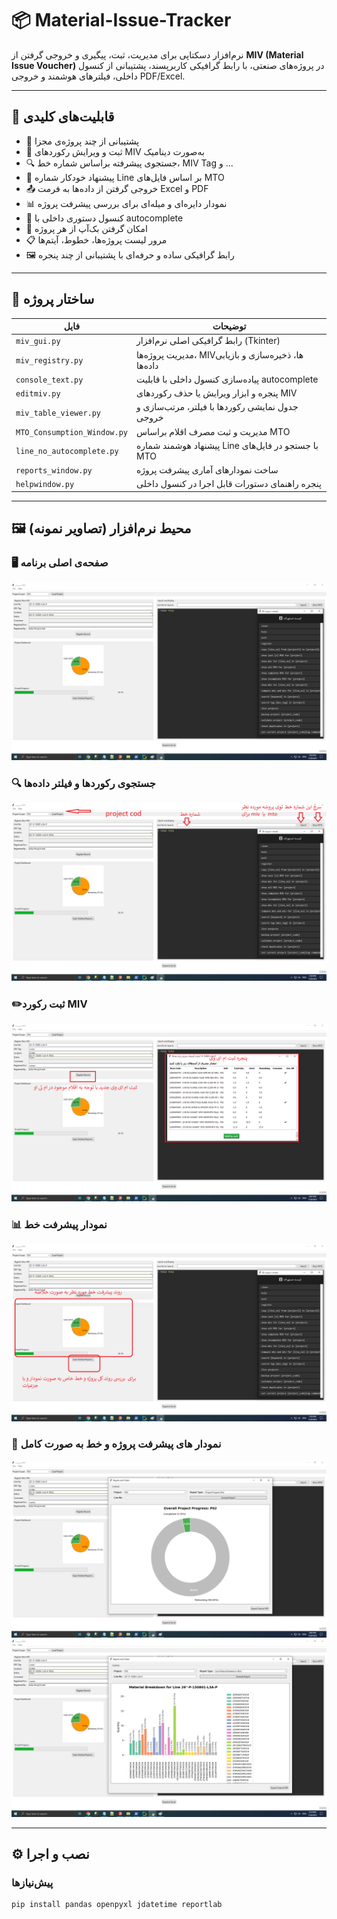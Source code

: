 ﻿# 📦 Material-Issue-Tracker

نرم‌افزار دسکتاپی برای مدیریت، ثبت، پیگیری و خروجی گرفتن از **MIV (Material Issue Voucher)** در پروژه‌های صنعتی، با رابط گرافیکی کاربرپسند، پشتیبانی از کنسول داخلی، فیلترهای هوشمند و خروجی PDF/Excel.

---

## 🎯 قابلیت‌های کلیدی

- 📁 پشتیبانی از چند پروژه‌ی مجزا  
- 📝 ثبت و ویرایش رکوردهای MIV به‌صورت دینامیک  
- 🔍 جستجوی پیشرفته براساس شماره خط، MIV Tag و ...  
- 🧠 پیشنهاد خودکار شماره Line بر اساس فایل‌های MTO  
- 📤 خروجی گرفتن از داده‌ها به فرمت Excel و PDF  
- 📊 نمودار دایره‌ای و میله‌ای برای بررسی پیشرفت پروژه  
- 💬 کنسول دستوری داخلی با autocomplete  
- 💾 امکان گرفتن بک‌آپ از هر پروژه  
- 📋 مرور لیست پروژه‌ها، خطوط، آیتم‌ها  
- 🖼️ رابط گرافیکی ساده و حرفه‌ای با پشتیبانی از چند پنجره  

---

## 🧩 ساختار پروژه

| فایل | توضیحات |
|------|---------|
| `miv_gui.py` | رابط گرافیکی اصلی نرم‌افزار (Tkinter) |
| `miv_registry.py` | مدیریت پروژه‌ها، MIVها، ذخیره‌سازی و بازیابی داده‌ها |
| `console_text.py` | پیاده‌سازی کنسول داخلی با قابلیت autocomplete |
| `editmiv.py` | پنجره و ابزار ویرایش یا حذف رکوردهای MIV |
| `miv_table_viewer.py` | جدول نمایشی رکوردها با فیلتر، مرتب‌سازی و خروجی |
| `MTO_Consumption_Window.py` | مدیریت و ثبت مصرف اقلام براساس MTO |
| `line_no_autocomplete.py` | پیشنهاد هوشمند شماره Line با جستجو در فایل‌های MTO |
| `reports_window.py` | ساخت نمودارهای آماری پیشرفت پروژه |
| `helpwindow.py` | پنجره راهنمای دستورات قابل اجرا در کنسول داخلی |

---

## 🖼️ محیط نرم‌افزار (تصاویر نمونه)

### 🖥️ صفحه‌ی اصلی برنامه
![صفحه اصلی](screenshots/main_window.png)

### 🔍 جستجوی رکوردها و فیلتر داده‌ها
![جستجو](screenshots/search_miv.png)

### ✏️ثبت رکورد MIV
![ویرایش رکورد](screenshots/miv.png)

### 📊 نمودار پیشرفت خط
![نمودار پیشرفت](screenshots/nemA.png)

### 💬 نمودار های پیشرفت پروژه و خط به صورت کامل  
![نمودار](screenshots/nem.png)
![نمودار](screenshots/nem1.png)

---

## ⚙️ نصب و اجرا

### پیش‌نیازها
```bash
pip install pandas openpyxl jdatetime reportlab
